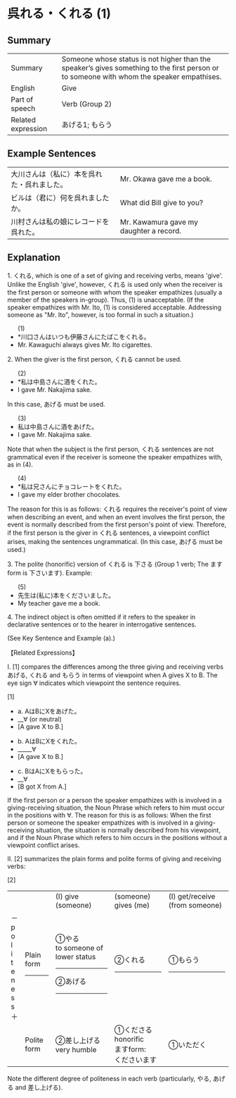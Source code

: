 # 呉れる・くれる (1)

## Summary

<table><tr>   <td>Summary</td>   <td>Someone whose status is not higher than the speaker’s gives something to the first person or to someone with whom the speaker empathises.</td></tr><tr>   <td>English</td>   <td>Give</td></tr><tr>   <td>Part of speech</td>   <td>Verb (Group 2)</td></tr><tr>   <td>Related expression</td>   <td>あげる1; もらう</td></tr></table>

## Example Sentences

<table><tr>   <td>大川さんは（私に）本を呉れた・呉れました。</td>   <td>Mr. Okawa gave me a book.</td></tr><tr>   <td>ビルは（君に）何を呉れましたか。</td>   <td>What did Bill give to you?</td></tr><tr>   <td>川村さんは私の娘にレコードを呉れた。</td>   <td>Mr. Kawamura gave my daughter a record.</td></tr></table>

## Explanation

<p>1. <span class="cloze">くれる</span>, which is one of a set of giving and receiving verbs, means 'give'. Unlike the English 'give', however, <span class="cloze">くれる</span> is used only when the receiver is the first person or someone with whom the speaker empathizes (usually a member of the speakers in-group). Thus, (1) is unacceptable. (If the speaker empathizes with Mr. Ito, (1) is considered acceptable. Addressing someone as "Mr. Ito", however, is too formal in such a situation.)</p>  <ul>(1) <li>*川口さんはいつも伊藤さんにたばこを<span class="cloze">くれる</span>。</li> <li>Mr. Kawaguchi always gives Mr. Ito cigarettes.</li> </ul>  <p>2. When the giver is the first person, <span class="cloze">くれる</span> cannot be used.</p>  <ul>(2) <li>*私は中島さんに酒を<span class="cloze">くれた</span>。</li> <li>I gave Mr. Nakajima sake.</li> </ul>  <p>In this case, あげる must be used.</p>  <ul>(3) <li>私は中島さんに酒をあげた。</li> <li>I gave Mr. Nakajima sake.</li> </ul>  <p>Note that when the subject is the first person, <span class="cloze">くれる</span> sentences are not grammatical even if the receiver is someone the speaker empathizes with, as in (4).</p>  <ul>(4) <li>*私は兄さんにチョコレートを<span class="cloze">くれた</span></span>。</li> <li>I gave my elder brother chocolates.</li> </ul>  <p>The reason for this is as follows: <span class="cloze">くれる</span> requires the receiver's point of view when describing an event, and when an event involves the first person, the event is normally described from the first person's point of view. Therefore, if the first person is the giver in <span class="cloze">くれる</span> sentences, a viewpoint conflict arises, making the sentences ungrammatical. (In this case, あげる must be used.)</p>  <p>3. The polite (honorific) version of <span class="cloze">くれる</span> is <span class="cloze">下さる</span> (Group 1 verb; The ます form is <span class="cloze">下さいます</span>). Example:</p>  <ul>(5) <li>先生は(私に)本を<span class="cloze">くださいました</span>。</li> <li>My teacher gave me a book.</li> </ul>  <p>4. The indirect object is often omitted if it refers to the speaker in declarative sentences or to the hearer in interrogative sentences.</p>  <p>(See Key Sentence and Example (a).)</p>  <p>【Related Expressions】</p>  <p>I. [1] compares the differences among the three giving and receiving verbs あげる, <span class="cloze">くれる</span> and もらう in terms of viewpoint when A gives X to B. The eye sign ∀ indicates which viewpoint the sentence requires.</p>  <p>[1]</p>  <ul> <li>a. AはBにXをあげた。</li> <li>__∀ (or neutral)</li> <li>[A gave X to B.]</li> </ul>  <ul> <li>b. AはBにXを<span class="cloze">くれた</span>。</li> <li>_____∀</li> <li>[A gave X to B.]</li> </ul>  <ul> <li>c. BはAにXをもらった。</li> <li>__∀</li> <li>[B got X from A.]</li> </ul>  <p>If the first person or a person the speaker empathizes with is involved in a giving-receiving situation, the Noun Phrase which refers to him must occur in the positions with ∀. The reason for this is as follows: When the first person or someone the speaker empathizes with is involved in a giving-receiving situation, the situation is normally described from his viewpoint, and if the Noun Phrase which refers to him occurs in the positions without a viewpoint conflict arises.</p>  <p>II. [2] summarizes the plain forms and polite forms of giving and receiving verbs:</p>  <p>[2]</p>  <table class="table"> <tbody>  <tr class="tr"> <td class="td"></td> <td class="td"></td> <td class="td">(I) give (someone)</td> <td class="td">(someone) gives (me)</td> <td class="td">(I) get/receive (from someone)</td> </tr>  <tr class="tr"> <td class="td">－<br>p<br>o<br>l<br>i<br>t<br>e<br>n<br>e<br>s<br>s<br>＋</td> <td class="td">Plain form<hr></td> <td class="td">①やる<br>to someone of lower status<hr>②あげる<hr></td> <td class="td">②くれる<hr></td> <td class="td">①もらう<hr></td> </tr>  <tr class="tr"> <td class="td"></td> <td class="td">Polite form</td> <td class="td">②差し上げる<br>very humble</td> <td class="td">①くださる<br>honorific<br>ますform:<br>くださいます</td> <td class="td">①いただく</td> </tr>  </tbody> </table>   <p>Note the different degree of politeness in each verb (particularly, やる, あげる and 差し上げる).</p>

